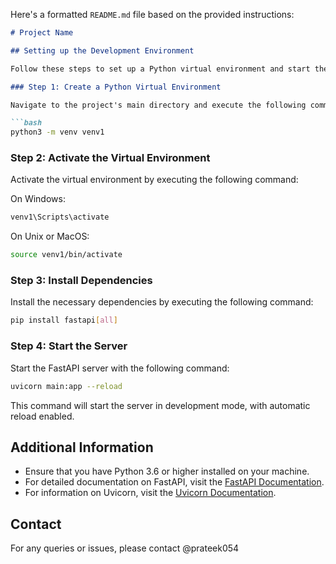 Here's a formatted `README.md` file based on the provided instructions:

```markdown
# Project Name

## Setting up the Development Environment

Follow these steps to set up a Python virtual environment and start the FastAPI server.

### Step 1: Create a Python Virtual Environment

Navigate to the project's main directory and execute the following command to create a virtual environment:

```bash
python3 -m venv venv1
```

### Step 2: Activate the Virtual Environment

Activate the virtual environment by executing the following command:

On Windows:
```bash
venv1\Scripts\activate
```

On Unix or MacOS:
```bash
source venv1/bin/activate
```

### Step 3: Install Dependencies

Install the necessary dependencies by executing the following command:

```bash
pip install fastapi[all]
```

### Step 4: Start the Server

Start the FastAPI server with the following command:

```bash
uvicorn main:app --reload
```

This command will start the server in development mode, with automatic reload enabled.

## Additional Information

- Ensure that you have Python 3.6 or higher installed on your machine.
- For detailed documentation on FastAPI, visit the [FastAPI Documentation](https://fastapi.tiangolo.com/).
- For information on Uvicorn, visit the [Uvicorn Documentation](https://www.uvicorn.org/).

## Contact

For any queries or issues, please contact @prateek054
